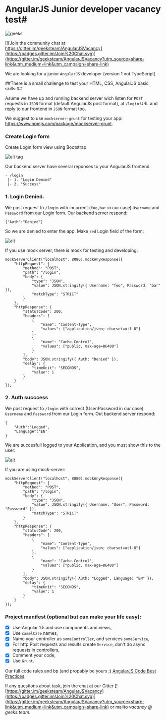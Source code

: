 # AngularJS Junior developer vacancy test#

![geeks](https://github.com/geeksteam/VacancyFrontendTest/raw/master/logo-git.png)

[![Join the community chat at https://gitter.im/geeksteam/AngularJSVacancy](https://badges.gitter.im/Join%20Chat.svg)](https://gitter.im/geeksteam/AngularJSVacancy?utm_source=share-link&utm_medium=link&utm_campaign=share-link)

We are looking for a junior `AngularJS` developer (version 1 not TypeScript).

##There is a small challenge to test your HTML, CSS, AngularJS basic skills:##

Asume we have up and running backend server wich listen for `POST` requests in `JSON` format (default AngularJS post format), at `/login` URL and reply to our frontend in `JSON` format too.

We suggest to use `mockserver-grunt` for testing your app: https://www.npmjs.com/package/mockserver-grunt.

### Create Login form
Create Login form view using Bootstrap:

![alt tag](https://raw.githubusercontent.com/geeksteam/VcFrontendTest/master/sketch/LoginPage.png)

Our backend server have several reponses to your AngularJS frontend:
```
- /login
 |- 1. "Login Denied"
 |- 2. "Success"
```

### 1. Login Denied.
We post request to `/login` with incorrect (`foo,bar` in our case) `Username` and `Password` from our Login form.
Our backend server respond:
```
{"Auth":"Denied"}
```
So we are denied to enter the app. Make `red` Login field of the form:

![alt](https://raw.githubusercontent.com/geeksteam/VcFrontendTest/master/sketch/LoginFailed.png)


If you use mock server, there is mock for testing and developing:

```
mockServerClient("localhost", 8080).mockAnyResponse({
    "httpRequest": {
        "method": "POST",
        "path": "/login",
        "body": {
            "type": "JSON",
            "value": JSON.stringify({ Username: "foo", Password: "bar" }),
            "matchType": "STRICT"
        }
    },
    "httpResponse": {
        "statusCode": 200,
        "headers": [
            {
                "name": "Content-Type",
                "values": ["application/json; charset=utf-8"]
            },
            {
                "name": "Cache-Control",
                "values": ["public, max-age=86400"]
            }
        ],
        "body": JSON.stringify({ Auth: "Denied" }),
        "delay": {
            "timeUnit": "SECONDS",
            "value": 1
        }
    }
});
```

### 2. Auth succcess
We post request to `/login` with correct (User:Password in our case) `Username` and `Password` from our Login form.
Out backend server respond:
```
{
	"Auth":"Logged",
	"Language":"EN"
}
```

We are succesfull logged to your Application, and you must show this to the user:

![alt](https://raw.githubusercontent.com/geeksteam/VcFrontendTest/master/sketch/Success.png)

If you are using mock-server:
```
mockServerClient("localhost", 8080).mockAnyResponse({
    "httpRequest": {
        "method": "POST",
        "path": "/login",
        "body": {
            "type": "JSON",
            "value": JSON.stringify({ Username: "User", Password: "Password" }),
            "matchType": "STRICT"
        }
    },
    "httpResponse": {
        "statusCode": 200,
        "headers": [
            {
                "name": "Content-Type",
                "values": ["application/json; charset=utf-8"]
            },
            {
                "name": "Cache-Control",
                "values": ["public, max-age=86400"]
            }
        ],
        "body": JSON.stringify({ Auth: "Logged", Language: "EN" }),
        "delay": {
            "timeUnit": "SECONDS",
            "value": 1
        }
    }
});
```

### Project manifest (optional but can make your life easy):
- [x] Use Angular 1.5 and use components and views,
- [x] Use `camelCase` names,
- [x] Name your controller as `someController`, and services `someService`,
- [x] For http.Post requests and results create `Service`, don't do async requests in controllers,
- [x] Comment your code,
- [x] Use `Grunt`.

Our full code rules and bp (and propably be yours ;) [AngularJS Code Best Practices](https://github.com/geeksteam/CodeRules/tree/master/AngularJS)


If any questions about task, join the chat at our Gitter [![https://gitter.im/geeksteam/AngularJSVacancy](https://badges.gitter.im/Join%20Chat.svg)](https://gitter.im/geeksteam/AngularJSVacancy?utm_source=share-link&utm_medium=link&utm_campaign=share-link) or mailto _vacancy @ geeks.team_.
